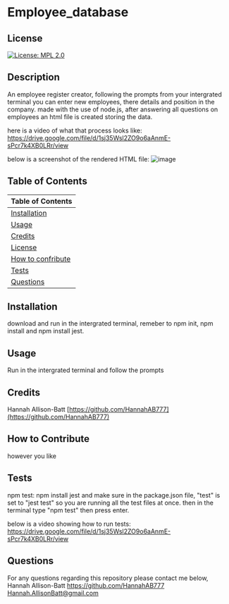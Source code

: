 # Employee_database

  ## License
  
  [![License: MPL 2.0](https://img.shields.io/badge/License-MPL_2.0-brightgreen.svg)](https://opensource.org/licenses/MPL-2.0)
  
  ## Description
  
  An employee register creator, following the prompts from your intergrated terminal you can enter new employees, there details and position in the company. made with the use of   node.js, after answering all questions on employees an html file is created storing the data.
  
  here is a video of what that process looks like: 
  https://drive.google.com/file/d/1sj35Wsl2ZO9o6aAnmE-sPcr7k4XB0LRr/view
  
  below is a screenshot of the rendered HTML file:
  ![image](https://user-images.githubusercontent.com/93077324/154966340-6fec2e73-c9d4-448a-bf3d-1f0242a0246c.png)

  
  ## Table of Contents
  | Table of Contents|
  | ----------- |
  |[Installation](#installation) |
  |[Usage](#usage)|
  |[Credits](#credits)|
  |[License](#license)|
  |[How to confribute](#how-to-contribute)|
  |[Tests](#how-to-contribute)|
  |[Questions](#questions)|
   
  
  ## Installation
  
  download and run in the intergrated terminal, remeber to npm init, npm install and npm install jest.
  
  ## Usage

  Run in the intergrated terminal and follow the prompts
  
  ## Credits

  Hannah Allison-Batt
  [https://github.com/HannahAB777](https://github.com/HannahAB777)
  
  ## How to Contribute

  however you like
    
  ## Tests

  npm test:
  npm install jest and make sure in the package.json file, "test" is set to "jest test" so you are running all the test files at once.
  then in the terminal type "npm test" then press enter.
  
  below is a video showing how to run tests:
 https://drive.google.com/file/d/1sj35Wsl2ZO9o6aAnmE-sPcr7k4XB0LRr/view

  ## Questions

  For any questions regarding this repository please contact me below,
  Hannah Allison-Batt
  https://github.com/HannahAB777
  Hannah.AllisonBatt@gmail.com
